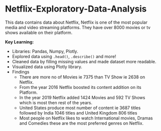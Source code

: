 # Netflix-Exploratory-Data-Analysis

 This data contains data about Netflix, Netflix is one of the most popular media and video streaming platforms. They have over 8000 movies or tv shows available on their platform.
 
 **Key Learning:**
- Libraries: Pandas, Numpy, Plotly.
- Explored data using `.head()`, `.describe()` and more!
- Cleaned data by filling missing values and made dataset more readable.
- Visualized data using Plotly library.
- Findings
  - There are more no of Movies ie 7375 than TV Show ie 2638 on Netflix.
  - From the year 2016 Netflix boosted its content addition on its Platform.
  - In the year 2019 Netflix added 1424 Movies and 592 TV Shows which is most then rest of the years.
  - United States produce most number of content ie 3687 titles followed by India 1046 titles and United Kingdom 806 titles
  - Most people on Netflix likes to watch International movies, Dramas and Comedies these are the most preferred genres on Netflix.
